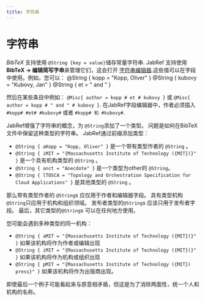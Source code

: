 ```yaml
---
title: 字符串
---
```


# 字符串

*BibTeX* 支持使用 `@String {key = value}`储存常量字符串. JabRef 支持使用 **BibTeX → 编辑简写字串**来管理它们，这会打开 [字符串编辑器](StringEditor).这些值可以在字段中使用。例如，您可以：
    @String { kopp = "Kopp, Oliver" }
    @String { kubovy = "Kubovy, Jan" }
    @String { et = " and " }

然后在某些条目中例如： `@Misc{ author = kopp # et # kubovy }` 或 `@Misc{ author = kopp # " and " # kubovy }`. 在JabRef字段编辑器中，作者必须插入 `#kopp# #et# #kubovy#` 或者 `#kopp# 和 #kubovy#`.

JabRef增强了字符串的概念，为 `@String`添加了一个类型。 问题是如何在BibTeX文件中保留这种类型的字符串。 JabRef通过前缀添加类型：

-   `@String { aKopp = "Kopp, Oliver" }` 是一个带有类型作者的 `@String` 。
-   `@String { iMIT = "{Massachusetts Institute of Technology ({MIT})}" }` 是一个具有机构类型的 `@String` 。
-   `@String { anct = "Anecdote" }` 是一个类型为other的 `@String`。
-   `@String { lTOSCA = "Topology and Orchestration Specification for Cloud Applications" }` 是其他类型的 `@String` 。

那么带有类型作者的 `@String`s 应仅用于作者和编辑器字段。 具有类型机构`@String`只应用于机构和组织领域。 发布者类型的`@String`s 应该只用于发布者字段。 最后，其它类型的`@String`s 可以在任何地方使用。

您可能会遇到多种类型的同一机构：

-   `@String { aMIT = "{Massachusetts Institute of Technology ({MIT})}" }` 如果该机构将作为作者或编辑出现
-   `@String { iMIT = "{Massachusetts Institute of Technology ({MIT})}" }` 如果该机构将作为机构或组织出现
-   `@String { pMIT = "{Massachusetts Institute of Technology ({MIT}) press}" }` 如果该机构将作为出版商出现。

即使最后一个例子可能看起来与原意相矛盾，但这是为了消除两面性，统一个人和机构的名称。
